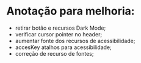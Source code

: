 # Anotação para melhoria:

- retirar botão e recursos Dark Mode;
- verificar cursor pointer no header;
- aumentar fonte dos recursos de acessibilidade;
- accesKey atalhos para acessibilidade;
- correção de recurso de fontes;
